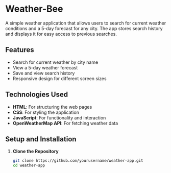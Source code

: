 # Weather-Bee

A simple weather application that allows users to search for current weather conditions and a 5-day forecast for any city. The app stores search history and displays it for easy access to previous searches.

## Features

- Search for current weather by city name
- View a 5-day weather forecast
- Save and view search history
- Responsive design for different screen sizes

## Technologies Used

- **HTML**: For structuring the web pages
- **CSS**: For styling the application
- **JavaScript**: For functionality and interaction
- **OpenWeatherMap API**: For fetching weather data

## Setup and Installation

1. **Clone the Repository**

   ```bash
   git clone https://github.com/yourusername/weather-app.git
   cd weather-app
